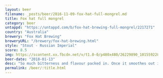 ```yaml
---
layout: beer
filename: _posts/beer/2016-11-09-fox-hat-full-mongrel.md
title: Fox hat full mongrel
category: beer
untappd: "https://untappd.com/b/fox-hat-brewing-full-mongrel/2217271"
country: "Australia"
brewery: "Fox Hat Brewing"
breweryURL: "/brewery/fox-hat-brewing.html"
style: "Stout - Russian Imperial"
score: 8.5
img: https://scontent.xx.fbcdn.net/v/t1.0-0/p480x480/26229890_10155922803093745_3452210780886231325_n.jpg?_nc_cat=100&_nc_ht=scontent.xx&oh=957dd81596986fa208dfbdd9042d2926&oe=5C8EB5FC
beer-date: "2018-01-13"
desc: "So much bitterness and flavour packed in. Once it smoothes out its a solid beer"
permalink: /beer/:title.html
---
```

